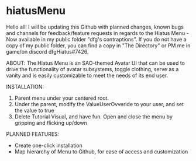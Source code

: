 # hiatusMenu

Hello all! I will be updating this Github with planned changes, known bugs and channels for feedback/feature requests in regards to the Hiatus Menu - Now available in my public folder "dfg's contraptions". If you do not have a copy of my public folder, you can find a copy in "The Directory" or PM me in game/on discord dfgHiatus#7426.

ABOUT:
The Hiatus Menu is an SAO-themed Avatar UI that can be used to drive the functionality of avatar subsystems, toggle clothing, serve as a vanity and is easily customizable to meet the needs of its end user. 

INSTALLATION:
1) Parent menu under your centered root. 
2) Under the parent, modify the ValueUserOvveride<bool> to your user, and set the value to true
3) Delete Tutorial Visual, and have fun. Open and close the menu by gripping and flicking up/down
  
PLANNED FEATURES:
- Create one-click installation
- Map hierarchy of Menu to Github, for ease of access and customization 

